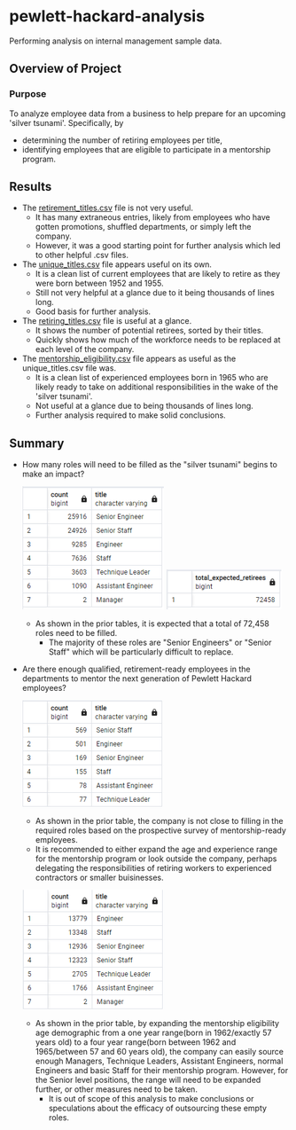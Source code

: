 # pewlett-hackard-analysis
Performing analysis on internal management sample data. 

## Overview of Project

### Purpose
To analyze employee data from a business to help prepare for an upcoming 'silver tsunami'. Specifically, by
- determining the number of retiring employees per title,
- identifying employees that are eligible to participate in a mentorship program.

## Results
- The [retirement_titles.csv](data/retirement_titles.csv) file is not very useful. 
	- It has many extraneous entries, likely from employees who have gotten promotions, shuffled departments, or simply left the company. 
	- However, it was a good starting point for further analysis which led to other helpful .csv files.
- The [unique_titles.csv](data/unique_titles.csv) file appears useful on its own. 
	- It is a clean list of current employees that are likely to retire as they were born between 1952 and 1955. 
	- Still not very helpful at a glance due to it being thousands of lines long. 
	- Good basis for further analysis. 
- The [retiring_titles.csv](data/retiring_titles.csv) file is useful at a glance. 
	- It shows the number of potential retirees, sorted by their titles. 
	- Quickly shows how much of the workforce needs to be replaced at each level of the company. 
- The [mentorship_eligibility.csv](data/mentorship_eligibility.csv) file appears as useful as the unique_titles.csv file was.
	- It is a clean list of experienced employees born in 1965 who are likely ready to take on additional responsibilities in the wake of the 'silver tsunami'.  
	- Not useful at a glance due to being thousands of lines long. 
	- Further analysis required to make solid conclusions. 

## Summary
- How many roles will need to be filled as the "silver tsunami" begins to make an impact?

	![retiring_titles_table.png](images/retiring_titles_table.png)
	![total_expected_retirees.png](images/total_expected_retirees.png)
	- As shown in the prior tables, it is expected that a total of 72,458 roles need to be filled. 
		- The majority of these roles are "Senior Engineers" or "Senior Staff" which will be particularly difficult to replace. 

- Are there enough qualified, retirement-ready employees in the departments to mentor the next generation of Pewlett Hackard employees?

	![mentorship_eligibility_count_table.png](images/mentorship_eligibility_count_table.png)
	- As shown in the prior table, the company is not close to filling in the required roles based on the prospective survey of mentorship-ready employees. 
	- It is recommended to either expand the age and experience range for the mentorship program or look outside the company, perhaps delegating the responsibilities of retiring workers to experienced contractors or smaller buisinesses. 
	
	![mentorship_eligibility_expanded_count_table.png](images/mentorship_eligibility_expanded_count_table.png)
	- As shown in the prior table, by expanding the mentorship eligibility age demographic from a one year range(born in 1962/exactly 57 years old) to a four year range(born between 1962 and 1965/between 57 and 60 years old), the company can easily source enough Managers, Technique Leaders, Assistant Engineers, normal Engineers and basic Staff for their mentorship program. However, for the Senior level positions, the range will need to be expanded further, or other measures need to be taken.
		- It is out of scope of this analysis to make conclusions or speculations about the efficacy of outsourcing these empty roles. 



